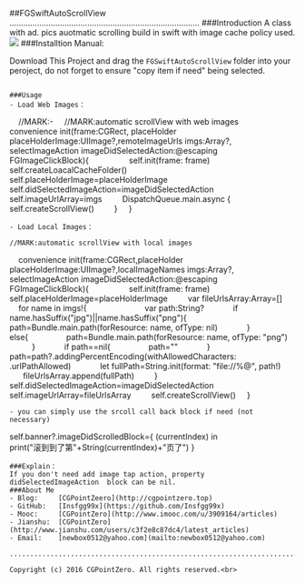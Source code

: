 ##FGSwiftAutoScrollView
...................................................................................
###Introduction
A class with ad. pics auotmatic scrolling build in swift with image cache policy used.
![](https://github.com/Insfgg99x/FGGAutomaticScrollView/blob/master/demo.gif)
###Installtion
Manual:

Download This Project and drag the `FGSwiftAutoScrollView` folder into your peroject, do not forget to ensure "copy item if need" being selected.
```

###Usage
- Load Web Images：
```
    //MARK:-
    //MARK:automatic scrollView with web images
    convenience init(frame:CGRect, placeHolder placeHolderImage:UIImage?,remoteImageUrls imgs:Array<String>?, selectImageAction imageDidSelectedAction:@escaping FGImageClickBlock){
        
        self.init(frame: frame)
        self.createLoacalCacheFolder()
        self.placeHolderImage=placeHolderImage
        self.didSelectedImageAction=imageDidSelectedAction
        self.imageUrlArray=imgs
        DispatchQueue.main.async {
            self.createScrollView()
        }
    }
```
- Load Local Images：
```
    //MARK:automatic scrollView with local images
    convenience init(frame:CGRect,placeHolder placeHolderImage:UIImage?,localImageNames imgs:Array<String>?, selectImageAction imageDidSelectedAction:@escaping FGImageClickBlock){
        
        self.init(frame: frame)
        self.placeHolderImage=placeHolderImage
        var fileUrlsArray:Array<String>=[]
        for name in imgs!{
            
            var path:String?
            if name.hasSuffix("jpg")||name.hasSuffix("png"){
                path=Bundle.main.path(forResource: name, ofType: nil)
            }
            else{
                path=Bundle.main.path(forResource: name, ofType: "png")
            }
            if path==nil{
                path=""
            }
            path=path?.addingPercentEncoding(withAllowedCharacters: .urlPathAllowed)
            let fullPath=String.init(format: "file://%@", path!)
            fileUrlsArray.append(fullPath)
        }
        self.didSelectedImageAction=imageDidSelectedAction
        self.imageUrlArray=fileUrlsArray
        self.createScrollView()
    }
```
- you can simply use the srcoll call back block if need (not necessary)
```
self.banner?.imageDidScrolledBlock={ (currentIndex) in
            
            print("滚到到了第"+String(currentIndex)+"页了")
}
```
###Explain：
If you don't need add image tap action, property didSelectedImageAction  block can be nil.
###About Me
- Blog:     [CGPointZeero](http://cgpointzero.top)
- GitHub:   [Insfgg99x](https://github.com/Insfgg99x)
- Mooc:     [CGPointZero](http://www.imooc.com/u/3909164/articles)
- Jianshu:  [CGPointZero](http://www.jianshu.com/users/c3f2e8c87dc4/latest_articles)
- Email:    [newbox0512@yahoo.com](mailto:newbox0512@yahoo.com)

...............................................................................

Copyright (c) 2016 CGPointZero. All rights reserved.<br>
